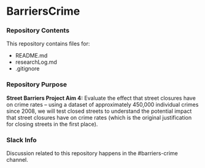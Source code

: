 # BarriersCrime

### Repository Contents
This repository contains files for:
  - README.md
  - researchLog.md
  - .gitignore

### Repository Purpose
**Street Barriers Project Aim 4:** Evaluate the effect that street closures have on crime rates – using a dataset of approximately 450,000 individual crimes since 2008, we will test closed streets to understand the potential impact that street closures have on crime rates (which is the original justification for closing streets in the first place).

### Slack Info
Discussion related to this repository happens in the #barriers-crime channel.
